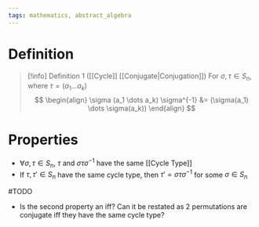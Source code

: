 ```yaml
---
tags: mathematics, abstract_algebra
---
```


# Definition

> [!info] Definition 1 ([[Cycle]] [[Conjugate|Conjugation]])
> For $\sigma, \tau \in S_n$, where $\tau = (a_1 \dots a_k)$
> $$
> \begin{align}
> \sigma (a_1 \dots a_k) \sigma^{-1} &= (\sigma(a_1) \dots \sigma(a_k))
> \end{align}
> $$

# Properties
- $\forall \sigma, \tau \in S_n$, $\tau$ and $\sigma \tau \sigma^{-1}$ have the same [[Cycle Type]]
- If $\tau, \tau' \in S_n$ have the same cycle type, then $\tau' = \sigma \tau \sigma^{-1}$ for some $\sigma \in S_n$

#TODO 
- Is the second property an iff? Can it be restated as 2 permutations are conjugate iff they have the same cycle type?